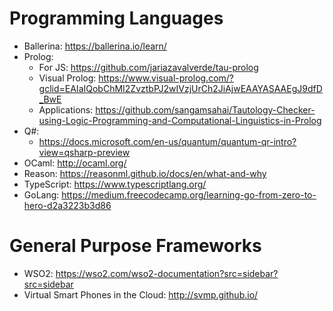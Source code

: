 # Programming Languages
- Ballerina: https://ballerina.io/learn/
- Prolog:
   - For JS: https://github.com/jariazavalverde/tau-prolog
   - Visual Prolog: https://www.visual-prolog.com/?gclid=EAIaIQobChMI2ZvztbPJ2wIVzjUrCh2JiAjwEAAYASAAEgJ9dfD_BwE
   - Applications: https://github.com/sangamsahai/Tautology-Checker-using-Logic-Programming-and-Computational-Linguistics-in-Prolog
- Q#:
   - https://docs.microsoft.com/en-us/quantum/quantum-qr-intro?view=qsharp-preview
- OCaml: http://ocaml.org/
- Reason: https://reasonml.github.io/docs/en/what-and-why
- TypeScript: https://www.typescriptlang.org/
- GoLang: https://medium.freecodecamp.org/learning-go-from-zero-to-hero-d2a3223b3d86

# General Purpose Frameworks
- WSO2: https://wso2.com/wso2-documentation?src=sidebar?src=sidebar
- Virtual Smart Phones in the Cloud: http://svmp.github.io/
